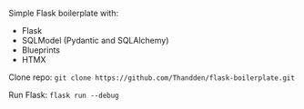 Simple Flask boilerplate with:

- Flask
- SQLModel (Pydantic and SQLAlchemy)
- Blueprints
- HTMX


Clone repo:
`git clone https://github.com/Thandden/flask-boilerplate.git`

Run Flask:
`flask run --debug`
